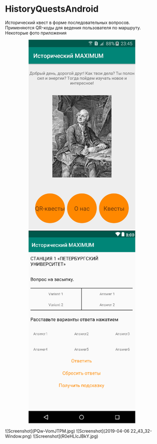 # HistoryQuestsAndroid

Исторический квест в форме последовательных вопросов. Применяются QR-коды для ведения пользователя по маршруту. 
Некоторые фото приложения
<p align="center">
  <img src="PQw-VomJTPM.jpg" width="350" title="hover text">
  <img src="2019-04-06 22_43_32-Window.png" width="350" alt="accessibility text">
</p>
![Screenshot](PQw-VomJTPM.jpg)
![Screenshot](2019-04-06 22_43_32-Window.png)
![Screenshot](R0eHLIcJBkY.jpg)
